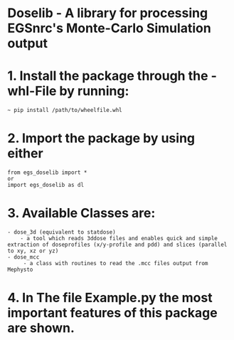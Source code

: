 # Doselib - A library for processing EGSnrc's Monte-Carlo Simulation output 

# 1. Install the package through the -whl-File by running:
	~ pip install /path/to/wheelfile.whl

# 2. Import the package by using either 
	from egs_doselib import * 
	or
	import egs_doselib as dl
	
# 3. Available Classes are:
 	- dose_3d (equivalent to statdose)
		- a tool which reads 3ddose files and enables quick and simple extraction of doseprofiles (x/y-profile and pdd) and slices (parallel to xy, xz or yz)
	- dose_mcc 
		 - a class with routines to read the .mcc files output from Mephysto

# 4. In The file Example.py the most important features of this package are shown.
